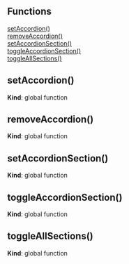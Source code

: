 ## Functions

<dl>
<dt><a href="#setAccordion">setAccordion()</a></dt>
<dd></dd>
<dt><a href="#removeAccordion">removeAccordion()</a></dt>
<dd></dd>
<dt><a href="#setAccordionSection">setAccordionSection()</a></dt>
<dd></dd>
<dt><a href="#toggleAccordionSection">toggleAccordionSection()</a></dt>
<dd></dd>
<dt><a href="#toggleAllSections">toggleAllSections()</a></dt>
<dd></dd>
</dl>

<a name="setAccordion"></a>

## setAccordion()
**Kind**: global function  
<a name="removeAccordion"></a>

## removeAccordion()
**Kind**: global function  
<a name="setAccordionSection"></a>

## setAccordionSection()
**Kind**: global function  
<a name="toggleAccordionSection"></a>

## toggleAccordionSection()
**Kind**: global function  
<a name="toggleAllSections"></a>

## toggleAllSections()
**Kind**: global function  
